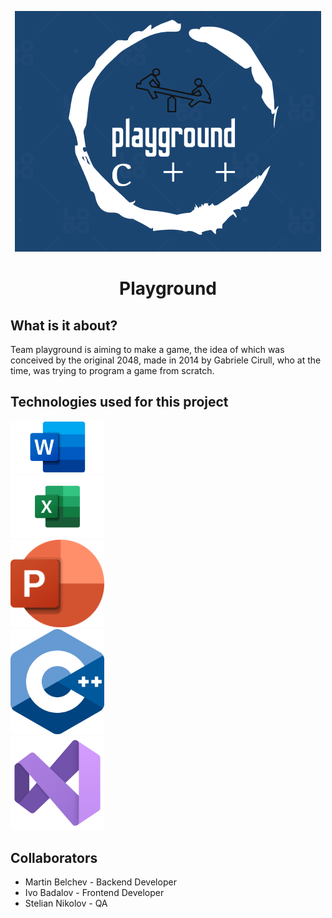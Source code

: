 
<p align="center">
	<img src="Images/logo.png">
</p>

<h1 align="center">Playground</h1>
<h2>What is it about?</h2>
<p align="left">Team playground is aiming to make a game, the idea of which was conceived by the original 2048, made in 2014 by Gabriele Cirull, who at the time, was trying to program a game from scratch.
<h2>Technologies used for this project</h2>
<img style="width: 150px;" src="Images/word.png"><br>
<img style="width: 150px;" src="Images/excel.png"> <br>
<img style="width: 150px;" src="Images/powerpoint.png"> <br>
<img style="width: 150px;" src="Images/cpp.png"> <br>
<img style="width: 150px;" src="Images/vs.png"> <br>
<h2>Collaborators</h2>
<ul>
<li>Martin Belchev - Backend Developer</li>
<li>Ivo Badalov - Frontend Developer</li>
<li>Stelian Nikolov - QA </li>
</ul>
